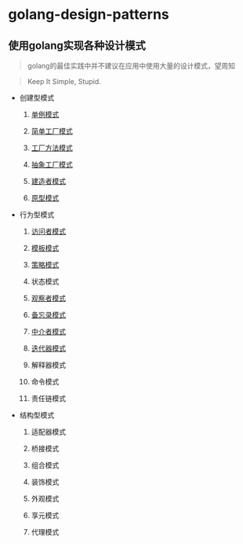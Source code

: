 # golang-design-patterns

## 使用golang实现各种设计模式

> golang的最佳实践中并不建议在应用中使用大量的设计模式，望周知

> Keep It Simple, Stupid.

- 创建型模式

  1. [单例模式](https://github.com/silsuer/golang-design-patterns/blob/master/singleton/README.md)

  2. [简单工厂模式](https://github.com/silsuer/golang-design-patterns/tree/master/simple-factory-pattern)
  
  3. [工厂方法模式](https://github.com/silsuer/golang-design-patterns/tree/master/factory-method-pattern)

  4. [抽象工厂模式](https://github.com/silsuer/golang-design-patterns/tree/master/abstract-factory-pattern)
  
  5. [建造者模式](https://github.com/silsuer/golang-design-patterns/tree/master/builder-pattern)
  
  6. [原型模式](https://github.com/silsuer/golang-design-patterns/tree/master/prototype-pattern)

- 行为型模式

  1. [访问者模式](https://github.com/silsuer/golang-design-patterns/tree/master/visitor-pattern)
  
  2. [模板模式](https://github.com/silsuer/golang-design-patterns/tree/master/template-pattern)
  
  3. [策略模式](https://github.com/silsuer/golang-design-patterns/tree/master/strategy-pattern)
  
  4. 状态模式
  
  5. [观察者模式](https://github.com/silsuer/golang-design-patterns/tree/master/observer-pattern)
  
  6. [备忘录模式](https://github.com/silsuer/golang-design-patterns/tree/master/memento-pattern)
  
  7. [中介者模式](https://github.com/silsuer/golang-design-patterns/tree/master/mediator-pattern)
  
  8. [迭代器模式](https://github.com/silsuer/golang-design-patterns/tree/master/iterator-pattern)
  
  9. 解释器模式
  
  10. 命令模式
  
  11. 责任链模式

- 结构型模式

  1. 适配器模式
  
  2. 桥接模式
  
  3. 组合模式
  
  4. 装饰模式
  
  5. 外观模式
  
  6. 享元模式
  
  7. 代理模式